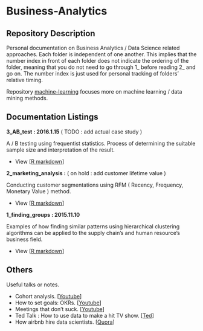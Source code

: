 # Business-Analytics

## Repository Description

Personal documentation on Business Analytics / Data Science related approaches. Each folder is independent of one another. This implies that the number index in front of each folder does not indicate the ordering of the folder, meaning that you do not need to go through 1_ before reading 2_ and go on. The number index is just used for personal tracking of folders’ relative timing.

Repository [machine-learning](https://github.com/ethen8181/machine-learning) focuses more on machine learning / data mining methods.

## Documentation Listings

**3_AB_test : 2016.1.15** ( TODO : add actual case study )

A / B testing using frequentist statistics. Process of determining the suitable sample size and interpretation of the result.

- View [[R markdown](http://ethen8181.github.io/Business-Analytics/3_AB_test/AB_test.html)]

**2_marketing_analysis :**  ( on hold : add customer lifetime value )

Conducting customer segmentations using RFM ( Recency, Frequency, Monetary Value ) method.

- View [[R markdown](http://ethen8181.github.io/Business-Analytics/2_marketing_analysis/marketing_analysis.html)]

**1_finding_groups : 2015.11.10** 

Examples of how finding similar patterns using hierarchical clustering algorithms can be applied to the supply chain’s and human resource’s business field.

- View [[R markdown](http://ethen8181.github.io/Business-Analytics/1_finding_groups/finding_groups.html)]


## Others

Useful talks or notes.

- Cohort analysis. [[Youtube](https://www.youtube.com/watch?v=NyhVdGmnh0I)]
- How to set goals: OKRs. [[Youtube](https://www.youtube.com/watch?v=mJB83EZtAjc)]
- Meetings that don’t suck. [[Youtube](https://www.youtube.com/watch?v=rU8nv38E0Qk)]
- Ted Talk : How to use data to make a hit TV show. [[Ted](http://www.ted.com/talks/sebastian_wernicke_how_to_use_data_to_make_a_hit_tv_show?utm_campaign=social&utm_medium=referral&utm_source=facebook.com&utm_content=talk&utm_term=technology)]
- How airbnb hire data scientists. [[Quora](https://www.quora.com/How-does-Airbnb-hire-data-scientists)]


